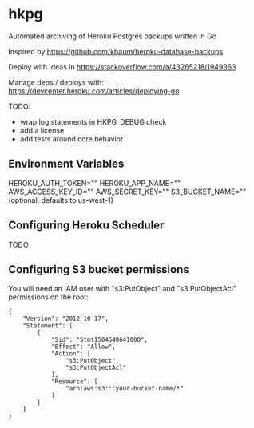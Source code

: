 # hkpg

Automated archiving of Heroku Postgres backups written in Go

Inspired by https://github.com/kbaum/heroku-database-backups

Deploy with ideas in https://stackoverflow.com/a/43265218/1949363

Manage deps / deploys with: https://devcenter.heroku.com/articles/deploying-go

TODO:
* wrap log statements in HKPG_DEBUG check
* add a license
* add tests around core behavior

## Environment Variables

HEROKU_AUTH_TOKEN=""
HEROKU_APP_NAME=""
AWS_ACCESS_KEY_ID=""
AWS_SECRET_KEY=""
S3_BUCKET_NAME="" (optional, defaults to us-west-1)

## Configuring Heroku Scheduler

TODO

## Configuring S3 bucket permissions

You will need an IAM user with "s3:PutObject" and "s3:PutObjectAcl" permissions
on the root:

```
{
    "Version": "2012-10-17",
    "Statement": [
        {
            "Sid": "Stmt1504540641000",
            "Effect": "Allow",
            "Action": [
                "s3:PutObject",
                "s3:PutObjectAcl"
            ],
            "Resource": [
                "arn:aws:s3:::your-bucket-name/*"
            ]
        }
    ]
}
```
